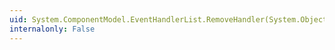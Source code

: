 ```yaml
---
uid: System.ComponentModel.EventHandlerList.RemoveHandler(System.Object,System.Delegate)
internalonly: False
---
```


